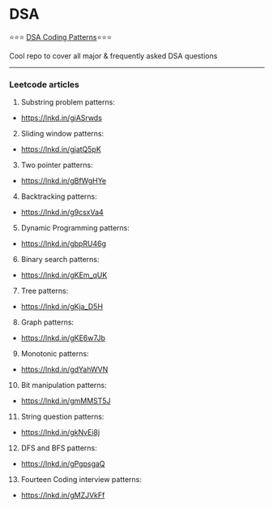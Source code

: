 # DSA

:star::star::star: [DSA Coding Patterns](https://github.com/Chanda-Abdul/Several-Coding-Patterns-for-Solving-Data-Structures-and-Algorithms-Problems-during-Interviews/tree/main):star::star::star:

Cool repo to cover all major & frequently asked DSA questions

------

### Leetcode articles 

1. Substring problem patterns:
 - https://lnkd.in/giASrwds

2. Sliding window patterns:
 - https://lnkd.in/gjatQ5pK

3. Two pointer patterns:
 - https://lnkd.in/gBfWgHYe

4. Backtracking patterns:
 - https://lnkd.in/g9csxVa4

5. Dynamic Programming patterns:
 - https://lnkd.in/gbpRU46g

6. Binary search patterns:
 - https://lnkd.in/gKEm_qUK

7. Tree patterns:
 - https://lnkd.in/gKja_D5H

8. Graph patterns: 
 - https://lnkd.in/gKE6w7Jb

9. Monotonic patterns:
 - https://lnkd.in/gdYahWVN

10. Bit manipulation patterns:
 - https://lnkd.in/gmMMST5J

11. String question patterns:
 - https://lnkd.in/gkNvEi8j

12. DFS and BFS patterns:
 - https://lnkd.in/gPgpsgaQ

13. Fourteen Coding interview patterns:
 - https://lnkd.in/gMZJVkFf